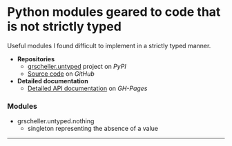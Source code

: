 # Python modules geared to code that is not strictly typed

Useful modules I found difficult to implement in a strictly
typed manner.

* **Repositories**
  * [grscheller.untyped][1] project on *PyPI*
  * [Source code][2] on *GitHub*
* **Detailed documentation**
  * [Detailed API documentation][3] on *GH-Pages*

### Modules

* grscheller.untyped.nothing
  * singleton representing the absence of a value

---

[1]: https://pypi.org/project/grscheller.untyped/
[2]: https://github.com/grscheller/untyped/
[3]: https://grscheller.github.io/untyped/
